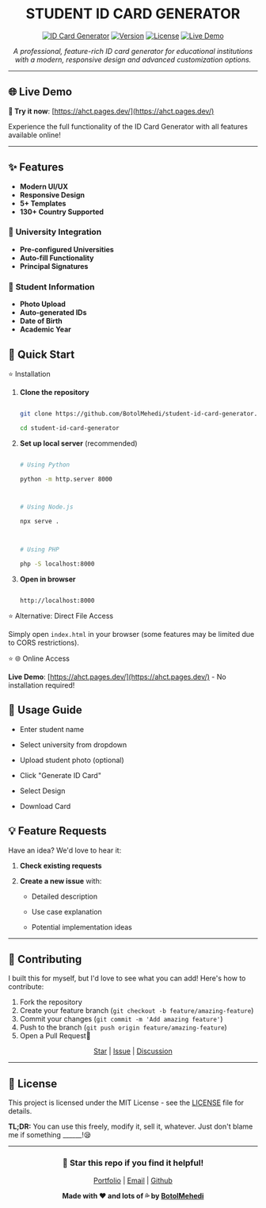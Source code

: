 <h1 align="center">STUDENT ID CARD GENERATOR</h1>

<div align="center">

[![ID Card Generator](https://img.shields.io/badge/Status-Live-brightgreen)](https://mehedi.fun/) [![Version](https://img.shields.io/badge/Version-1.0.1-blue)](https://mehedi.fun/) [![License](https://img.shields.io/badge/License-MIT-yellow)](https://mehedi.fun/) [![Live Demo](https://img.shields.io/badge/Live%20Demo-https://ahct.pages.dev/-blue)](https://ahct.pages.dev/) 

*A professional, feature-rich ID card generator for educational institutions with a modern, responsive design and advanced customization options.*

</div>

---

## 🌐 Live Demo

**🚀 Try it now**: [https://ahct.pages.dev/](https://ahct.pages.dev/)

Experience the full functionality of the ID Card Generator with all features available online!

---

## ✨ Features

- **Modern UI/UX**
- **Responsive Design**
- **5+ Templates**
- **130+ Country Supported**

### 🏫 **University Integration**
- **Pre-configured Universities**
- **Auto-fill Functionality**
- **Principal Signatures**

### 👤 **Student Information**
- **Photo Upload**
- **Auto-generated IDs**
- **Date of Birth**
- **Academic Year**

## 🚀 Quick Start


⭐ Installation

1. **Clone the repository**
   ```bash
   git clone https://github.com/BotolMehedi/student-id-card-generator.git
   cd student-id-card-generator
   ```

2. **Set up local server** (recommended)
   ```bash
   # Using Python
   python -m http.server 8000
   
   # Using Node.js
   npx serve .
   
   # Using PHP
   php -S localhost:8000
   ```

3. **Open in browser**
   ```
   http://localhost:8000
   ```

⭐ Alternative: Direct File Access
Simply open `index.html` in your browser (some features may be limited due to CORS restrictions).

⭐ 🌐 Online Access
**Live Demo**: [https://ahct.pages.dev/](https://ahct.pages.dev/) - No installation required!

## 🎯 Usage Guide

- Enter student name
- Select university from dropdown
- Upload student photo (optional)
- Click "Generate ID Card"
- Select Design
- Download Card

## 💡 Feature Requests

Have an idea? We'd love to hear it:

1. **Check existing requests**
2. **Create a new issue** with:
   - Detailed description
   - Use case explanation
   - Potential implementation ideas


---

## 🤝 Contributing

I built this for myself, but I'd love to see what you can add! Here's how to contribute:

1. Fork the repository
2. Create your feature branch (`git checkout -b feature/amazing-feature`)
3. Commit your changes (`git commit -m 'Add amazing feature'`)
4. Push to the branch (`git push origin feature/amazing-feature`)
5. Open a Pull Request🎯

<div align="center">

[Star](https://github.com/BotolMehedi/student-id-card-generator/stargazers) | [Issue](https://github.com/BotolMehedi/student-id-card-generator/issues) | [Discussion](https://github.com/BotolMehedi/student-id-card-generator/discussions)

</div>

---

## 📝 License

This project is licensed under the MIT License - see the [LICENSE](LICENSE) file for details.

**TL;DR:** You can use this freely, modify it, sell it, whatever. Just don't blame me if something ______!😪

---

<div align="center">

### 🌟 Star this repo if you find it helpful!

[Portfolio](https://mehedi.fun) | [Email](mailto:hello@mehedi.fun) | [Github](https://github.com/BotolMehedi)

**Made with ❤️ and lots of 💦 by [BotolMehedi](https://github.com/BotolMehedi)**

</div>